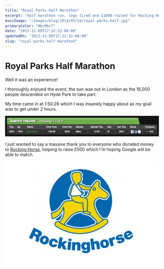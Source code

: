 ```yaml
---
title: "Royal Parks Half Marathon"
excerpt: "Half marathon run, legs tired and £1000 raised for Rocking Horse Childrens Charity."
mainImage: "/images/blog/2014/05/24/royal-parks-half.jpg"
primaryColor: "#bc9bc7"
date: "2013-11-09T17:12:32-08:00"
updatedOn: "2013-11-09T17:12:32-08:00"
slug: "royal-parks-half-marathon"
---
```


# Royal Parks Half Marathon 

Well it was an experience! 

I thoroughly enjoyed the event, the sun was out in London as the 16,000 people descended on Hyde Park to take part. 

My time came in at 1:50:26 which I was insanely happy about as my goal was to get under 2 hours. 

![Royal Parks Marathon Time for Matt Gaunt](/images/blog/2013/11/chip-timing.png) 

I just wanted to say a massive thank you to everyone who donated money to [Rocking Horse](http://www.rockinghorse.org.uk/), helping to raise £500 which I'm hoping Google will be able to match. 

![Rocking Horse Logo](/images/blog/2013/11/rocking-horse-2.jpg "440")

